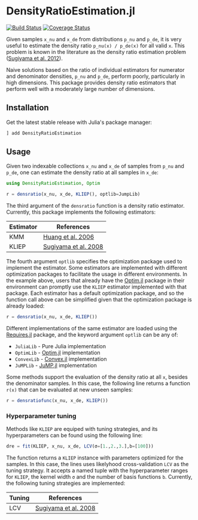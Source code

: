 # DensityRatioEstimation.jl

[![Build Status](https://travis-ci.com/xukai92/DensityRatioEstimation.jl.svg?branch=master)](https://travis-ci.com/xukai92/DensityRatioEstimation.jl) [![Coverage Status](https://coveralls.io/repos/github/xukai92/DensityRatioEstimation.jl/badge.svg?branch=master)](https://coveralls.io/github/xukai92/DensityRatioEstimation.jl?branch=master)

Given samples `x_nu` and `x_de` from distributions `p_nu` and `p_de`, it is very
useful to estimate the density ratio `p_nu(x) / p_de(x)` for all valid `x`.
This problem is known in the literature as the density ratio estimation problem
([Sugiyama et al. 2012](https://www.cambridge.org/core/books/density-ratio-estimation-in-machine-learning/BCBEA6AEAADD66569B1E85DDDEAA7648)).

Naive solutions based on the ratio of individual estimators for numerator and
denominator densities, `p_nu` and `p_de`, perform poorly, particularly in high
dimensions. This package provides density ratio estimators that perform well
with a moderately large number of dimensions.

## Installation

Get the latest stable release with Julia's package manager:

```julia
] add DensityRatioEstimation
```

## Usage

Given two indexable collections `x_nu` and `x_de` of samples from `p_nu` and
`p_de`, one can estimate the density ratio at all samples in `x_de`:

```julia
using DensityRatioEstimation, Optim

r = densratio(x_nu, x_de, KLIEP(), optlib=JumpLib)
```

The third argument of the `densratio` function is a density ratio estimator.
Currently, this package implements the following estimators:

| Estimator | References |
| --------- | ---------- |
| KMM       | [Huang et al. 2006](https://papers.nips.cc/paper/3075-correcting-sample-selection-bias-by-unlabeled-data.pdf) |
| KLIEP     | [Sugiyama et al. 2008](https://link.springer.com/article/10.1007/s10463-008-0197-x) |

The fourth argument `optlib` specifies the optimization package used to implement
the estimator. Some estimators are implemented with different optimization packages
to facilitate the usage in different environments. In the example above, users that
already have the [Optim.jl](https://github.com/JuliaNLSolvers/Optim.jl) package in
their environment can promptly use the `KLIEP` estimator implemented with that package.
Each estimator has a default optimization package, and so the function call above
can be simplified given that the optimization package is already loaded:

```julia
r = densratio(x_nu, x_de, KLIEP())
```

Different implementations of the same estimator are loaded using the
[Requires.jl](https://github.com/MikeInnes/Requires.jl) package, and
the keyword argument `optlib` can be any of:

* `JuliaLib`  - Pure Julia implementation
* `OptimLib`  - [Optim.jl](https://github.com/JuliaNLSolvers/Optim.jl) implementation
* `ConvexLib` - [Convex.jl](https://github.com/JuliaOpt/Convex.jl) implementation
* `JuMPLib`   - [JuMP.jl](https://github.com/JuliaOpt/JuMP.jl) implementation


Some methods support the evaluation of the density ratio at all `x`, besides the
denominator samples. In this case, the following line returns a function `r(x)`
that can be evaluated at new unseen samples:

```julia
r = densratiofunc(x_nu, x_de, KLIEP())
```

### Hyperparameter tuning

Methods like `KLIEP` are equiped with tuning strategies, and its hyperparameters
can be found using the following line:

```julia
dre = fit(KLIEP, x_nu, x_de, LCV(σ=[1.,2.,3.],b=[100]))
```

The function returns a `KLIEP` instance with parameters optimized for the samples.
In this case, the lines uses likelyhood cross-validation `LCV` as the tuning
strategy. It accepts a named tuple with the hyperparameter ranges for `KLIEP`,
the kernel width `σ` and the number of basis functions `b`. Currently, the
following tuning strategies are implemented:

| Tuning  | References |
| ------- | ---------- |
| LCV     | [Sugiyama et al. 2008](https://link.springer.com/article/10.1007/s10463-008-0197-x) |
